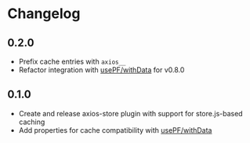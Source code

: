 # Changelog

## 0.2.0

- Prefix cache entries with `axios__`
- Refactor integration with [usePF/withData](https://github.com/usePF/withData) for v0.8.0

## 0.1.0

- Create and release axios-store plugin with support for store.js-based caching
- Add properties for cache compatibility with [usePF/withData](https://github.com/usePF/withData)